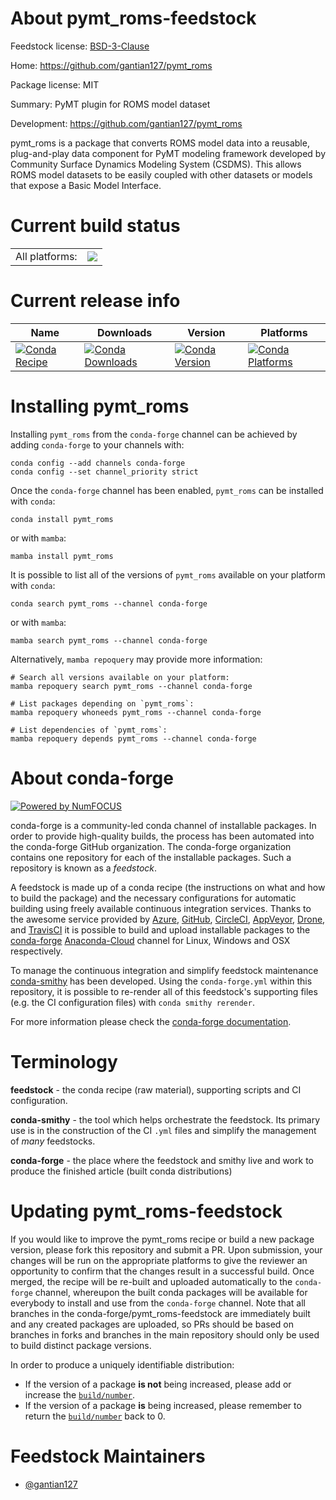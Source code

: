 About pymt_roms-feedstock
=========================

Feedstock license: [BSD-3-Clause](https://github.com/conda-forge/pymt_roms-feedstock/blob/main/LICENSE.txt)

Home: https://github.com/gantian127/pymt_roms

Package license: MIT

Summary: PyMT plugin for ROMS model dataset

Development: https://github.com/gantian127/pymt_roms

pymt_roms is a package that converts ROMS model data into a reusable, plug-and-play data component
for PyMT modeling framework developed by Community Surface Dynamics Modeling System (CSDMS). This allows ROMS model
datasets to be easily coupled with other datasets or models that expose a Basic Model Interface.


Current build status
====================


<table><tr><td>All platforms:</td>
    <td>
      <a href="https://dev.azure.com/conda-forge/feedstock-builds/_build/latest?definitionId=19325&branchName=main">
        <img src="https://dev.azure.com/conda-forge/feedstock-builds/_apis/build/status/pymt_roms-feedstock?branchName=main">
      </a>
    </td>
  </tr>
</table>

Current release info
====================

| Name | Downloads | Version | Platforms |
| --- | --- | --- | --- |
| [![Conda Recipe](https://img.shields.io/badge/recipe-pymt_roms-green.svg)](https://anaconda.org/conda-forge/pymt_roms) | [![Conda Downloads](https://img.shields.io/conda/dn/conda-forge/pymt_roms.svg)](https://anaconda.org/conda-forge/pymt_roms) | [![Conda Version](https://img.shields.io/conda/vn/conda-forge/pymt_roms.svg)](https://anaconda.org/conda-forge/pymt_roms) | [![Conda Platforms](https://img.shields.io/conda/pn/conda-forge/pymt_roms.svg)](https://anaconda.org/conda-forge/pymt_roms) |

Installing pymt_roms
====================

Installing `pymt_roms` from the `conda-forge` channel can be achieved by adding `conda-forge` to your channels with:

```
conda config --add channels conda-forge
conda config --set channel_priority strict
```

Once the `conda-forge` channel has been enabled, `pymt_roms` can be installed with `conda`:

```
conda install pymt_roms
```

or with `mamba`:

```
mamba install pymt_roms
```

It is possible to list all of the versions of `pymt_roms` available on your platform with `conda`:

```
conda search pymt_roms --channel conda-forge
```

or with `mamba`:

```
mamba search pymt_roms --channel conda-forge
```

Alternatively, `mamba repoquery` may provide more information:

```
# Search all versions available on your platform:
mamba repoquery search pymt_roms --channel conda-forge

# List packages depending on `pymt_roms`:
mamba repoquery whoneeds pymt_roms --channel conda-forge

# List dependencies of `pymt_roms`:
mamba repoquery depends pymt_roms --channel conda-forge
```


About conda-forge
=================

[![Powered by
NumFOCUS](https://img.shields.io/badge/powered%20by-NumFOCUS-orange.svg?style=flat&colorA=E1523D&colorB=007D8A)](https://numfocus.org)

conda-forge is a community-led conda channel of installable packages.
In order to provide high-quality builds, the process has been automated into the
conda-forge GitHub organization. The conda-forge organization contains one repository
for each of the installable packages. Such a repository is known as a *feedstock*.

A feedstock is made up of a conda recipe (the instructions on what and how to build
the package) and the necessary configurations for automatic building using freely
available continuous integration services. Thanks to the awesome service provided by
[Azure](https://azure.microsoft.com/en-us/services/devops/), [GitHub](https://github.com/),
[CircleCI](https://circleci.com/), [AppVeyor](https://www.appveyor.com/),
[Drone](https://cloud.drone.io/welcome), and [TravisCI](https://travis-ci.com/)
it is possible to build and upload installable packages to the
[conda-forge](https://anaconda.org/conda-forge) [Anaconda-Cloud](https://anaconda.org/)
channel for Linux, Windows and OSX respectively.

To manage the continuous integration and simplify feedstock maintenance
[conda-smithy](https://github.com/conda-forge/conda-smithy) has been developed.
Using the ``conda-forge.yml`` within this repository, it is possible to re-render all of
this feedstock's supporting files (e.g. the CI configuration files) with ``conda smithy rerender``.

For more information please check the [conda-forge documentation](https://conda-forge.org/docs/).

Terminology
===========

**feedstock** - the conda recipe (raw material), supporting scripts and CI configuration.

**conda-smithy** - the tool which helps orchestrate the feedstock.
                   Its primary use is in the construction of the CI ``.yml`` files
                   and simplify the management of *many* feedstocks.

**conda-forge** - the place where the feedstock and smithy live and work to
                  produce the finished article (built conda distributions)


Updating pymt_roms-feedstock
============================

If you would like to improve the pymt_roms recipe or build a new
package version, please fork this repository and submit a PR. Upon submission,
your changes will be run on the appropriate platforms to give the reviewer an
opportunity to confirm that the changes result in a successful build. Once
merged, the recipe will be re-built and uploaded automatically to the
`conda-forge` channel, whereupon the built conda packages will be available for
everybody to install and use from the `conda-forge` channel.
Note that all branches in the conda-forge/pymt_roms-feedstock are
immediately built and any created packages are uploaded, so PRs should be based
on branches in forks and branches in the main repository should only be used to
build distinct package versions.

In order to produce a uniquely identifiable distribution:
 * If the version of a package **is not** being increased, please add or increase
   the [``build/number``](https://docs.conda.io/projects/conda-build/en/latest/resources/define-metadata.html#build-number-and-string).
 * If the version of a package **is** being increased, please remember to return
   the [``build/number``](https://docs.conda.io/projects/conda-build/en/latest/resources/define-metadata.html#build-number-and-string)
   back to 0.

Feedstock Maintainers
=====================

* [@gantian127](https://github.com/gantian127/)

